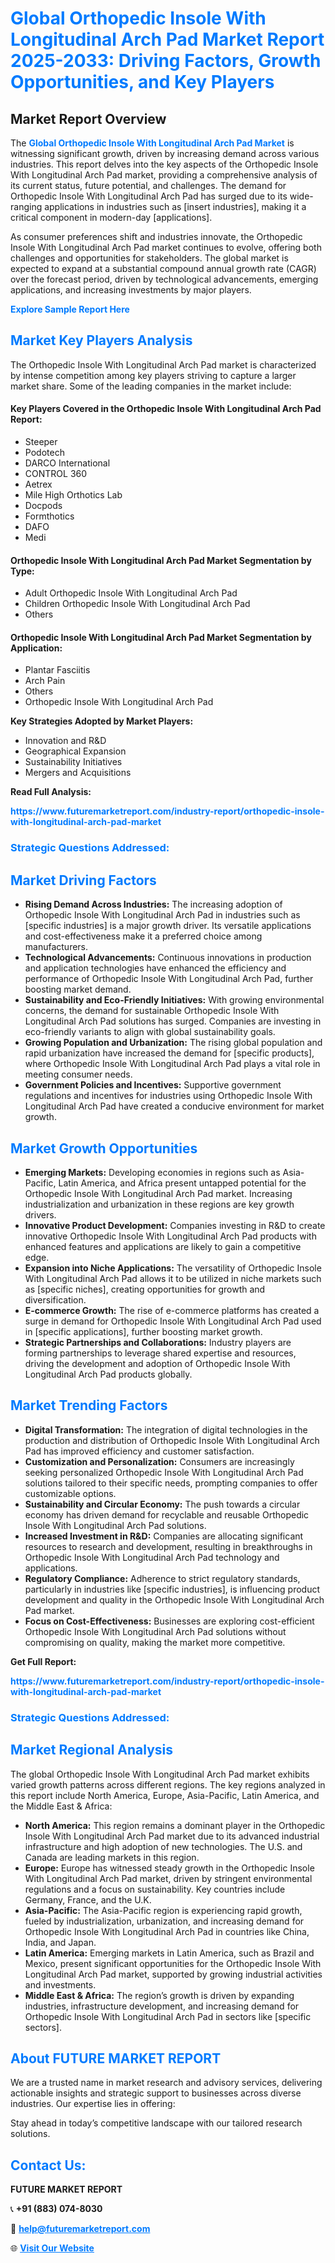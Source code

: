 <h1 style="color: #007BFF;">Global Orthopedic Insole With Longitudinal Arch Pad Market Report 2025-2033: Driving Factors, Growth Opportunities, and Key Players</h1>

<section id="overview">
<h2>Market Report Overview</h2>
<p>The <a href="https://www.futuremarketreport.com/industry-report/orthopedic-insole-with-longitudinal-arch-pad-market" style="color: #007BFF; text-decoration: none;"><strong>Global Orthopedic Insole With Longitudinal Arch Pad Market</strong></a> is witnessing significant growth, driven by increasing demand across various industries. This report delves into the key aspects of the Orthopedic Insole With Longitudinal Arch Pad market, providing a comprehensive analysis of its current status, future potential, and challenges. The demand for Orthopedic Insole With Longitudinal Arch Pad has surged due to its wide-ranging applications in industries such as [insert industries], making it a critical component in modern-day [applications].</p>
<p>As consumer preferences shift and industries innovate, the Orthopedic Insole With Longitudinal Arch Pad market continues to evolve, offering both challenges and opportunities for stakeholders. The global market is expected to expand at a substantial compound annual growth rate (CAGR) over the forecast period, driven by technological advancements, emerging applications, and increasing investments by major players.</p>
</section>

<section id="overview">
<p><a href="https://www.futuremarketreport.com/request-sample/reportId=124141" style="color: #007BFF; text-decoration: none;"><strong>Explore Sample Report Here</strong></a></p>
</section>

<section id="key-players">
<h2 style="color: #007BFF;">Market Key Players Analysis</h2>
<p>The Orthopedic Insole With Longitudinal Arch Pad market is characterized by intense competition among key players striving to capture a larger market share. Some of the leading companies in the market include:</p>
<h4>Key Players Covered in the Orthopedic Insole With Longitudinal Arch Pad Report:</h4>
<ul><li>Steeper</li><li>Podotech</li><li>DARCO International</li><li>CONTROL 360</li><li>Aetrex</li><li>Mile High Orthotics Lab</li><li>Docpods</li><li>Formthotics</li><li>DAFO</li><li>Medi</li></ul>
<h4>Orthopedic Insole With Longitudinal Arch Pad Market Segmentation by Type:</h4>
<ul><li>Adult Orthopedic Insole With Longitudinal Arch Pad</li><li>Children Orthopedic Insole With Longitudinal Arch Pad</li><li>Others</li></ul>

<h4>Orthopedic Insole With Longitudinal Arch Pad Market Segmentation by Application:</h4>
<ul><li>Plantar Fasciitis</li><li>Arch Pain</li><li>Others</li><li>Orthopedic Insole With Longitudinal Arch Pad</li></ul>
<p><strong>Key Strategies Adopted by Market Players:</strong></p>
<ul>
<li>Innovation and R&D</li>
<li>Geographical Expansion</li>
<li>Sustainability Initiatives</li>
<li>Mergers and Acquisitions</li>
</ul>
</section>

<section>
<p><strong>Read Full Analysis: </strong></p><a href="https://www.futuremarketreport.com/industry-report/orthopedic-insole-with-longitudinal-arch-pad-market" style="color: #007BFF; text-decoration: none;"><strong>https://www.futuremarketreport.com/industry-report/orthopedic-insole-with-longitudinal-arch-pad-market</strong></a>
<h3 style="color: #007BFF;">Strategic Questions Addressed:</h3>
</section>

<section id="driving-factors">
<h2 style="color: #007BFF;">Market Driving Factors</h2>
<ul>
<li><strong>Rising Demand Across Industries:</strong> The increasing adoption of Orthopedic Insole With Longitudinal Arch Pad in industries such as [specific industries] is a major growth driver. Its versatile applications and cost-effectiveness make it a preferred choice among manufacturers.</li>
<li><strong>Technological Advancements:</strong> Continuous innovations in production and application technologies have enhanced the efficiency and performance of Orthopedic Insole With Longitudinal Arch Pad, further boosting market demand.</li>
<li><strong>Sustainability and Eco-Friendly Initiatives:</strong> With growing environmental concerns, the demand for sustainable Orthopedic Insole With Longitudinal Arch Pad solutions has surged. Companies are investing in eco-friendly variants to align with global sustainability goals.</li>
<li><strong>Growing Population and Urbanization:</strong> The rising global population and rapid urbanization have increased the demand for [specific products], where Orthopedic Insole With Longitudinal Arch Pad plays a vital role in meeting consumer needs.</li>
<li><strong>Government Policies and Incentives:</strong> Supportive government regulations and incentives for industries using Orthopedic Insole With Longitudinal Arch Pad have created a conducive environment for market growth.</li>
</ul>
</section>

<section id="growth-opportunities">
<h2 style="color: #007BFF;">Market Growth Opportunities</h2>
<ul>
<li><strong>Emerging Markets:</strong> Developing economies in regions such as Asia-Pacific, Latin America, and Africa present untapped potential for the Orthopedic Insole With Longitudinal Arch Pad market. Increasing industrialization and urbanization in these regions are key growth drivers.</li>
<li><strong>Innovative Product Development:</strong> Companies investing in R&D to create innovative Orthopedic Insole With Longitudinal Arch Pad products with enhanced features and applications are likely to gain a competitive edge.</li>
<li><strong>Expansion into Niche Applications:</strong> The versatility of Orthopedic Insole With Longitudinal Arch Pad allows it to be utilized in niche markets such as [specific niches], creating opportunities for growth and diversification.</li>
<li><strong>E-commerce Growth:</strong> The rise of e-commerce platforms has created a surge in demand for Orthopedic Insole With Longitudinal Arch Pad used in [specific applications], further boosting market growth.</li>
<li><strong>Strategic Partnerships and Collaborations:</strong> Industry players are forming partnerships to leverage shared expertise and resources, driving the development and adoption of Orthopedic Insole With Longitudinal Arch Pad products globally.</li>
</ul>
</section>

<section id="trending-factors">
<h2 style="color: #007BFF;">Market Trending Factors</h2>
<ul>
<li><strong>Digital Transformation:</strong> The integration of digital technologies in the production and distribution of Orthopedic Insole With Longitudinal Arch Pad has improved efficiency and customer satisfaction.</li>
<li><strong>Customization and Personalization:</strong> Consumers are increasingly seeking personalized Orthopedic Insole With Longitudinal Arch Pad solutions tailored to their specific needs, prompting companies to offer customizable options.</li>
<li><strong>Sustainability and Circular Economy:</strong> The push towards a circular economy has driven demand for recyclable and reusable Orthopedic Insole With Longitudinal Arch Pad solutions.</li>
<li><strong>Increased Investment in R&D:</strong> Companies are allocating significant resources to research and development, resulting in breakthroughs in Orthopedic Insole With Longitudinal Arch Pad technology and applications.</li>
<li><strong>Regulatory Compliance:</strong> Adherence to strict regulatory standards, particularly in industries like [specific industries], is influencing product development and quality in the Orthopedic Insole With Longitudinal Arch Pad market.</li>
<li><strong>Focus on Cost-Effectiveness:</strong> Businesses are exploring cost-efficient Orthopedic Insole With Longitudinal Arch Pad solutions without compromising on quality, making the market more competitive.</li>
</ul>
</section>

<section>
<p><strong>Get Full Report: </strong></p><a href="https://www.futuremarketreport.com/industry-report/orthopedic-insole-with-longitudinal-arch-pad-market" style="color: #007BFF; text-decoration: none;"><strong>https://www.futuremarketreport.com/industry-report/orthopedic-insole-with-longitudinal-arch-pad-market</strong></a>
<h3 style="color: #007BFF;">Strategic Questions Addressed:</h3>
</section>


<section id="regional-analysis">
<h2 style="color: #007BFF;">Market Regional Analysis</h2>
<p>The global Orthopedic Insole With Longitudinal Arch Pad market exhibits varied growth patterns across different regions. The key regions analyzed in this report include North America, Europe, Asia-Pacific, Latin America, and the Middle East & Africa:</p>
<ul>
<li><strong>North America:</strong> This region remains a dominant player in the Orthopedic Insole With Longitudinal Arch Pad market due to its advanced industrial infrastructure and high adoption of new technologies. The U.S. and Canada are leading markets in this region.</li>
<li><strong>Europe:</strong> Europe has witnessed steady growth in the Orthopedic Insole With Longitudinal Arch Pad market, driven by stringent environmental regulations and a focus on sustainability. Key countries include Germany, France, and the U.K.</li>
<li><strong>Asia-Pacific:</strong> The Asia-Pacific region is experiencing rapid growth, fueled by industrialization, urbanization, and increasing demand for Orthopedic Insole With Longitudinal Arch Pad in countries like China, India, and Japan.</li>
<li><strong>Latin America:</strong> Emerging markets in Latin America, such as Brazil and Mexico, present significant opportunities for the Orthopedic Insole With Longitudinal Arch Pad market, supported by growing industrial activities and investments.</li>
<li><strong>Middle East & Africa:</strong> The region’s growth is driven by expanding industries, infrastructure development, and increasing demand for Orthopedic Insole With Longitudinal Arch Pad in sectors like [specific sectors].</li>
</ul>
</section>

<footer>
<h2 style="color: #007BFF;">About FUTURE MARKET REPORT</h2>
<p>We are a trusted name in market research and advisory services, delivering actionable insights and strategic support to businesses across diverse industries. Our expertise lies in offering:</p>

<p>Stay ahead in today’s competitive landscape with our tailored research solutions.</p>

<h2 style="color: #007BFF;">Contact Us:</h2>
<p><strong>FUTURE MARKET REPORT</strong></p>
<p>📞 <strong>+91 (883) 074-8030</strong></p>
<p>📧 <strong><a href="mailto:help@futuremarketreport.com" style="color: #007BFF;">help@futuremarketreport.com</a></strong></p>
<p>🌐 <strong><a href="https://www.futuremarketreport.com/" style="color: #007BFF;">Visit Our Website</a></strong></p>
</footer>